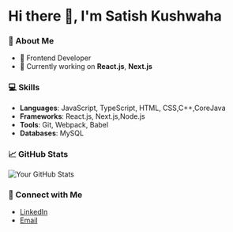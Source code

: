 # Hi there 👋, I'm Satish Kushwaha

### 🚀 About Me
- 💼 Frontend Developer
- 🌱 Currently working on **React.js**, **Next.js**


### 💻 Skills
- **Languages**: JavaScript, TypeScript, HTML, CSS,C++,CoreJava
- **Frameworks**: React.js, Next.js,Node.js
- **Tools**: Git, Webpack, Babel
- **Databases**: MySQL

### 📈 GitHub Stats
![Your GitHub Stats](https://github-readme-stats.vercel.app/api?username=Satish5815&show_icons=true&hide=issues)

### 🔗 Connect with Me
- [LinkedIn]([https://www.linkedin.com/in/satish-kushawaha-38245a206/](https://www.linkedin.com/in/satish-kushawaha-38245a206/))
- [Email](mailto:satishkushawaha89@gmail.com)

